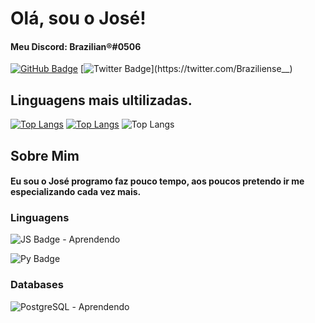 # Olá, sou o José!
#### Meu Discord: Brazilian®️#0506
[![GitHub Badge](https://img.shields.io/badge/GitHub-100000?style=for-the-badge&logo=github&logoColor=white&link=https://github.com/ZBrazilian)](https://github.com/ZBrazilian)
[![Twitter Badge](https://img.shields.io/badge/Twitter-1DA1F2?style=for-the-badge&logo=twitter&logoColor=white&link=https://twitter.com/Braziliense__)](https://twitter.com/Braziliense__)

## Linguagens mais ultilizadas.

[![Top Langs](https://github-readme-stats.vercel.app/api/top-langs/?username=ZBrazilian&theme=dark&hide_border=1&count_private=1&hide_title=0)](https://github.com/anuraghazra/github-readme-stats)
[![Top Langs](https://github-readme-stats.vercel.app/api/top-langs/?username=ZBrazilian&layout=compact&count_private=1)](https://github.com/anuraghazra/github-readme-stats)
![Top Langs](https://github-readme-stats.vercel.app/api/top-langs/?username=ZBrazilian&layout=compact&theme=dark&hide_border=1&count_private=1&hide_title=0)
## Sobre Mim
#### Eu sou o José programo faz pouco tempo, aos poucos pretendo ir me especializando cada vez mais.

### Linguagens
![JS Badge](https://img.shields.io/badge/JavaScript-F7DF1E?style=for-the-badge&logo=javascript&logoColor=black) - Aprendendo

![Py Badge](https://img.shields.io/badge/Python-3776AB?style=for-the-badge&logo=python&logoColor=white)

### Databases
![PostgreSQL](https://img.shields.io/badge/PostgreSQL-316192?style=for-the-badge&logo=postgresql&logoColor=white) - Aprendendo
